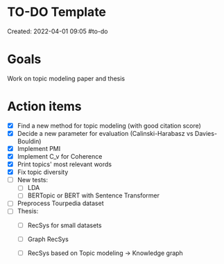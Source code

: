# TO-DO Template
Created: 2022-04-01 09:05
#to-do 

# Goals
Work on topic modeling paper and thesis

# Action items
- [x] Find a new method for topic modeling (with good citation score)
- [x] Decide a new parameter for evaluation (Calinski-Harabasz vs Davies-Bouldin)
- [x] Implement PMI
- [x] Implement C_v for Coherence
- [x] Print topics' most relevant words
- [x] Fix topic diversity
- [ ] New tests:
	- [ ] LDA
	- [ ] BERTopic or BERT with Sentence Transformer
- [ ] Preprocess Tourpedia dataset
- [ ] Thesis:
	- [ ] RecSys for small datasets
	- [ ] Graph RecSys
	- [ ] RecSys based on Topic modeling -> Knowledge graph

